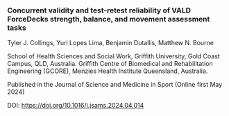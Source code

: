 <h3>Concurrent validity and test-retest reliability of VALD ForceDecks strength, balance, and movement assessment tasks</h3>

Tyler J. Collings, Yuri Lopes Lima, Benjamin Dutallis, Matthew N. Bourne

<span>School of Health Sciences and Social Work, Griffith University, Gold Coast Campus, QLD, Australia.</span>
<span>Griffith Centre of Biomedical and Rehabilitation Engineering (GCORE), Menzies Health Institute Queensland, Australia.</span>

Published in the Journal of Science and Medicine in Sport (Online first May 2024)

DOI: https://doi.org/10.1016/j.jsams.2024.04.014
